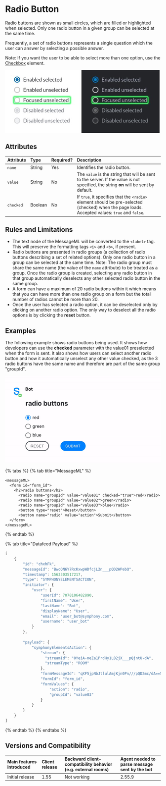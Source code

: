 # Radio Button

Radio buttons are shown as small circles, which are filled or highlighted when selected. Only one radio button in a given group can be selected at the same time.

Frequently, a set of radio buttons represents a single question which the user can answer by selecting a possible answer.

Note: If you want the user to be able to select more than one option, use the [Checkbox](checkbox.md) element.

![](../../../.gitbook/assets/97fab2f-radio-button.jpg)

## Attributes

| Attribute | Type | Required? | Description |
| :--- | :--- | :--- | :--- |
| `name` | String | Yes | Identifies the radio button. |
| `value` | String | No | The `value` is the string that will be sent to the server. If the value is not specified, the string **on** will be sent by default. |
| `checked` | Boolean | No | If `true`, it specifies that the `<radio>` element should be pre-selected \(checked\) when the page loads. Accepted values: `true` and `false`. |

## Rules and Limitations

* The text node of the MessageML will be converted to the `<label>` tag. This will preserve the formatting tags `<i>` and `<b>`, if present.
* Radio buttons are presented in radio groups \(a collection of radio buttons describing a set of related options\). Only one radio button in a group can be selected at the same time. Note: The radio group must share the same name \(the value of the `name` attribute\) to be treated as a group. Once the radio group is created, selecting any radio button in that group automatically deselects any other selected radio button in the same group.
* A form can have a maximum of 20 radio buttons within it which means that you can have more than one radio group on a form but the total number of radios cannot be more than 20.
* Once the user has selected a radio option, it can be deselected only by clicking on another radio option. The only way to deselect all the radio options is by clicking the **reset** button.

## Examples

The following example shows radio buttons being used. It shows how developers can use the **checked** parameter with the value01 preselected when the form is sent. It also shows how users can select another radio button and how it automatically unselect any other value checked, as the 3 radio buttons have the same name and therefore are part of the same group "groupId".

![](../../../.gitbook/assets/radio-20.9.gif)

{% tabs %}
{% tab title="MessageML" %}
```markup
<messageML>
  <form id="form_id">
    <h2>radio buttons</h2>
      <radio name="groupId" value="value01" checked="true">red</radio>
      <radio name="groupId" value="value02">green</radio>
      <radio name="groupId" value="value03">blue</radio>
      <button type="reset">Reset</button>
      <button name="radio" value="action">Submit</button>
  </form>
</messageML>
```
{% endtab %}

{% tab title="Datafeed Payload" %}
```javascript
[
    {
        "id": "chxhFk",
        "messageId": "BwcQN6Y7RcKxwpWDfcjL2n___pQD2WPebQ",
        "timestamp": 1563303517217,
        "type": "SYMPHONYELEMENTSACTION",
        "initiator": {
            "user": {
                "userId": 7078106482890,
                "firstName": "User",
                "lastName": "Bot",
                "displayName": "User",
                "email": "user_bot@symphony.com",
                "username": "user_bot"
            }
        },

        "payload": {
            "symphonyElementsAction": {
                "stream": {
                  "streamId": "0YeiA-neZa1PrdHy1L82jX___pQjntU-dA",
                  "streamType": "ROOM"
                },
                "formMessageId": "qXF5jpNbJtlulAmjKjn0Pn///pQD2mc/dA==5935",
                "formId": "form_id",
                "formValues": {
                    "action": "radio",
                    "groupId": "value03"
                }
            }
        }
    }
]
```
{% endtab %}
{% endtabs %}

## Versions and Compatibility

| Main features introduced | Client release | Backward client-compatibility behavior \(e.g. external rooms\) | Agent needed to parse message sent by the bot |
| :--- | :--- | :--- | :--- |
| Initial release | 1.55 | Not working | 2.55.9 |

